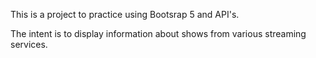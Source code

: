 This is a project to practice using Bootsrap 5 and API's.

The intent is to display information about shows from various streaming services.
